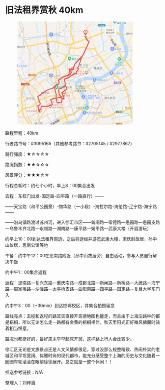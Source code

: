 # 旧法租界赏秋 40km

<figure><img src="../.gitbook/assets/旧法租界赏秋.png" alt="" width="375"><figcaption></figcaption></figure>

路程里程：40km

行者路书号：#3095165（其他参考路书：#2705145 / #2977867）

骑行强度：★☆☆☆☆

路况指数：★★☆☆☆

风景评分：★★★☆☆

行程总耗时：约七个小时，早上8：00集合出发

去程：东校门出发-国定路-四平路（一路直行）——

——天宝路（和平公园旁）-物华路（一小段）-海拉尔路-海伦路-辽宁路-海宁路——

——沿乌镇路渡过苏州河，进入徐汇市区——新闸路—常德路—愚园路—愚园支路—乌鲁木齐北路—永福路—湖南路—康平路—宛平路—武康大楼（开启游玩）

约早上10：00到达法租界周边，之后将途经并游览武康大楼，宋庆龄故居，孙中山故居，思南公馆等地

午餐：约中午12：00在思南路附近（孙中山故居旁）自由活动，参与人员自行解决午饭

约中午1：00集合返程

返程：思南路—复兴东路—重庆南路—成都北路—新闸路—新桥路—大统路—海宁路—周家嘴路—沙泾路—太平桥支路—曲阳南路—四平路—国定路—复旦大学东门入

约中午3：00（+30min）到达邯郸校区，并集合拍照留念

路线亮点：去程和返程的路其实直接开高德地图也能走，而且由于上海沿路种的都是梧桐，所以无论怎么走一路都有金黄的梧桐相伴，秋天里阳光正好微风拂面时骑着相当惬意。

路况也都挺好的，最好周末早早起床开骑，这样路上行人会比较少。

徐汇区无论是文旅景点还是人文风情都很足，穿过没那么规整精致、热闹朴实的老城区和平坦宽阔、优雅时尚的现代都市，能充分感受整个上海的历史与文化随着一圈圈车轮滚滚在眼前徐徐展开。总之就是一整个休闲！！

推送参考链接：N/A

整理人：刘梓涵
